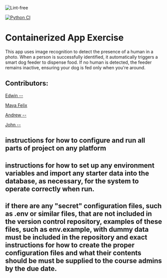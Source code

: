 ![Lint-free](https://github.com/nyu-software-engineering/containerized-app-exercise/actions/workflows/lint.yml/badge.svg)

[![Python CI](https://github.com/software-students-spring2025/4-containers-team/actions/workflows/python-ci.yml/badge.svg)](https://github.com/software-students-spring2025/4-containers-team/actions/workflows/python-ci.yml)

# Containerized App Exercise

This app uses image recognition to detect the presence of a human in a photo. When a person is successfully identified, it automatically triggers a smart dog feeder to dispense food. If no human is detected, the feeder remains inactive, ensuring your dog is fed only when you're around.

## Contributors:
[Edwin --](https://github.com/Eracks1012)

[Maya Felix](https://github.com/mxf4596)

[Andrew --](https://github.com/Toudles)

[John --](https://github.com/j4ma)


## instructions for how to configure and run all parts of project on any platform

## instructions for how to set up any environment variables and import any starter data into the database, as necessary, for the system to operate correctly when run.

## if there are any "secret" configuration files, such as .env or similar files, that are not included in the version control repository, examples of these files, such as env.example, with dummy data must be included in the repository and exact instructions for how to create the proper configuration files and what their contents should be must be supplied to the course admins by the due date.